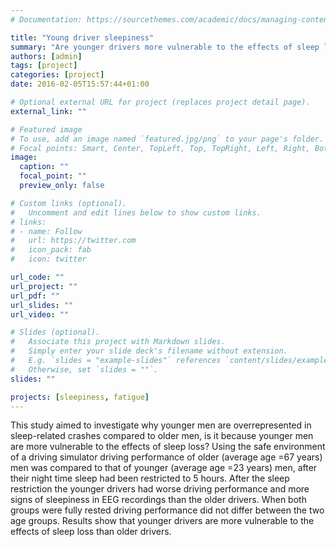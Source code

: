 ```yaml
---
# Documentation: https://sourcethemes.com/academic/docs/managing-content/

title: "Young driver sleepiness"
summary: "Are younger drivers more vulnerable to the effects of sleep loss than older drivers?"
authors: [admin]
tags: [project]
categories: [project]
date: 2016-02-05T15:57:44+01:00

# Optional external URL for project (replaces project detail page).
external_link: ""

# Featured image
# To use, add an image named `featured.jpg/png` to your page's folder.
# Focal points: Smart, Center, TopLeft, Top, TopRight, Left, Right, BottomLeft, Bottom, BottomRight.
image:
  caption: ""
  focal_point: ""
  preview_only: false

# Custom links (optional).
#   Uncomment and edit lines below to show custom links.
# links:
# - name: Follow
#   url: https://twitter.com
#   icon_pack: fab
#   icon: twitter

url_code: ""
url_project: ""
url_pdf: ""
url_slides: ""
url_video: ""

# Slides (optional).
#   Associate this project with Markdown slides.
#   Simply enter your slide deck's filename without extension.
#   E.g. `slides = "example-slides"` references `content/slides/example-slides.md`.
#   Otherwise, set `slides = ""`.
slides: ""

projects: [sleepiness, fatigue]
---
```

This study aimed to investigate why younger men are overrepresented in sleep-related crashes compared to older men, is it because younger men are more vulnerable to the effects of sleep loss? Using the safe environment of a driving simulator driving performance of older (average age =67 years) men was compared to that of younger (average age =23 years) men, after their night time sleep had been restricted to 5 hours. After the sleep restriction the younger drivers had worse driving performance and more signs of sleepiness in EEG recordings than the older drivers. When both groups were fully rested driving performance did not differ between the two age groups. Results show that younger drivers are more vulnerable to the effects of sleep loss than older drivers. 




